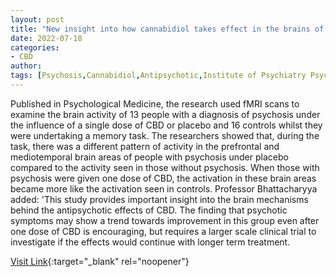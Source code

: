 ```yaml
---
layout: post
title: "New insight into how cannabidiol takes effect in the brains of people with psychosis"
date: 2022-07-18
categories:
- CBD
author: 
tags: [Psychosis,Cannabidiol,Antipsychotic,Institute of Psychiatry Psychology and Neuroscience,Medical specialties,Cognition,Diseases and disorders,Medicine,Health,Clinical medicine,Neuroscience]
---
```



Published in Psychological Medicine, the research used fMRI scans to examine the brain activity of 13 people with a diagnosis of psychosis under the influence of a single dose of CBD or placebo and 16 controls whilst they were undertaking a memory task. The researchers showed that, during the task, there was a different pattern of activity in the prefrontal and mediotemporal brain areas of people with psychosis under placebo compared to the activity seen in those without psychosis. When those with psychosis were given one dose of CBD, the activation in these brain areas became more like the activation seen in controls. Professor Bhattacharyya added: 'This study provides important insight into the brain mechanisms behind the antipsychotic effects of CBD. The finding that psychotic symptoms may show a trend towards improvement in this group even after one dose of CBD is encouraging, but requires a larger scale clinical trial to investigate if the effects would continue with longer term treatment.

[Visit Link](https://www.eurekalert.org/news-releases/913875){:target="_blank" rel="noopener"}


